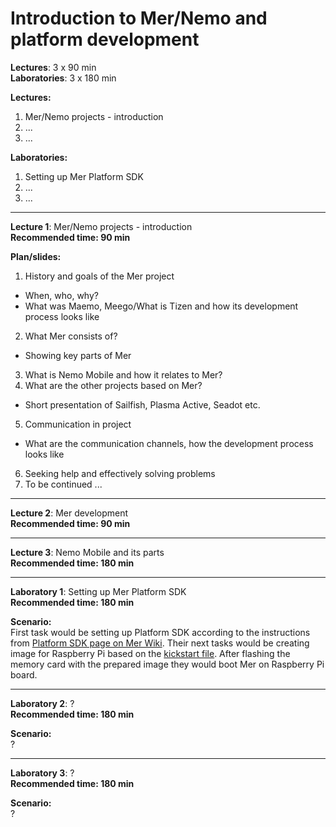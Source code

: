 Introduction to Mer/Nemo and platform development
=================================================

**Lectures**: 3 x 90 min  
**Laboratories**: 3 x 180 min


**Lectures:**

1. Mer/Nemo projects - introduction
2. ...
3. ...

**Laboratories:**

1. Setting up Mer Platform SDK
2. ...
3. ...

***

**Lecture 1**: Mer/Nemo projects - introduction  
**Recommended time: 90 min**  

**Plan/slides:**  

1. History and goals of the Mer project  
  * When, who, why?  
  * What was Maemo, Meego/What is Tizen and how its development process looks like  
2. What Mer consists of?  
  * Showing key parts of Mer  
3. What is Nemo Mobile and how it relates to Mer?  
4. What are the other projects based on Mer?  
  * Short presentation of Sailfish, Plasma Active, Seadot etc.  
5. Communication in project  
  * What are the communication channels, how the development process looks like  
6. Seeking help and effectively solving problems  
7. To be continued ...  

***

**Lecture 2**: Mer development  
**Recommended time: 90 min**

***

**Lecture 3**: Nemo Mobile and its parts  
**Recommended time: 180 min**

***

**Laboratory 1**: Setting up Mer Platform SDK  
**Recommended time: 180 min**

**Scenario:**  
First task would be setting up Platform SDK according to the instructions from [Platform SDK page on Mer Wiki](https://wiki.merproject.org/wiki/Platform_SDK). Their next tasks would be creating image for Raspberry Pi based on the [kickstart file](https://wiki.merproject.org/wiki/Community_Workspace/RaspberryPi). After flashing the memory card with the prepared image they would boot Mer on Raspberry Pi board.

***

**Laboratory 2**: ?  
**Recommended time: 180 min**  

**Scenario:**  
?

***

**Laboratory 3**: ?  
**Recommended time: 180 min**  

**Scenario:**  
?
